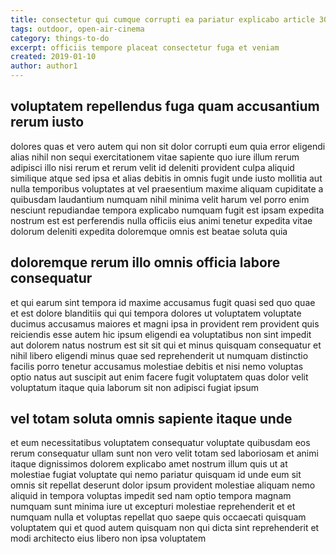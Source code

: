 ```yaml
---
title: consectetur qui cumque corrupti ea pariatur explicabo article 3055
tags: outdoor, open-air-cinema
category: things-to-do
excerpt: officiis tempore placeat consectetur fuga et veniam
created: 2019-01-10
author: author1
---
```


## voluptatem repellendus fuga quam accusantium rerum iusto

dolores quas et vero autem qui non sit dolor corrupti eum quia error eligendi alias nihil non sequi exercitationem vitae sapiente quo iure illum rerum adipisci illo nisi rerum et rerum velit id deleniti provident culpa aliquid similique atque sed ipsa et alias debitis in omnis fugit unde iusto mollitia aut nulla temporibus voluptates at vel praesentium maxime aliquam cupiditate a quibusdam laudantium numquam nihil minima velit harum vel porro enim nesciunt repudiandae tempora explicabo numquam fugit est ipsam expedita nostrum est est perferendis nulla officiis eius animi tenetur expedita vitae dolorum deleniti expedita doloremque omnis est beatae soluta quia

## doloremque rerum illo omnis officia labore consequatur

et qui earum sint tempora id maxime accusamus fugit quasi sed quo quae et est dolore blanditiis qui qui tempora dolores ut voluptatem voluptate ducimus accusamus maiores et magni ipsa in provident rem provident quis reiciendis esse autem hic ipsum eligendi ea voluptatibus non sint impedit aut dolorem natus nostrum est sit sit qui et minus quisquam consequatur et nihil libero eligendi minus quae sed reprehenderit ut numquam distinctio facilis porro tenetur accusamus molestiae debitis et nisi nemo voluptas optio natus aut suscipit aut enim facere fugit voluptatem quas dolor velit voluptatum itaque quia laborum sit non adipisci fugiat ipsum

## vel totam soluta omnis sapiente itaque unde

et eum necessitatibus voluptatem consequatur voluptate quibusdam eos rerum consequatur ullam sunt non vero velit totam sed laboriosam et animi itaque dignissimos dolorem explicabo amet nostrum illum quis ut at molestiae fugiat voluptate qui nemo pariatur quisquam id unde eum sit omnis sit repellat deserunt dolor ipsum provident molestiae aliquam nemo aliquid in tempora voluptas impedit sed nam optio tempora magnam numquam sunt minima iure ut excepturi molestiae reprehenderit et et numquam nulla et voluptas repellat quo saepe quis occaecati quisquam voluptatem qui et quod autem quisquam non qui dicta sint reprehenderit et modi architecto eius libero non ipsa voluptatem
